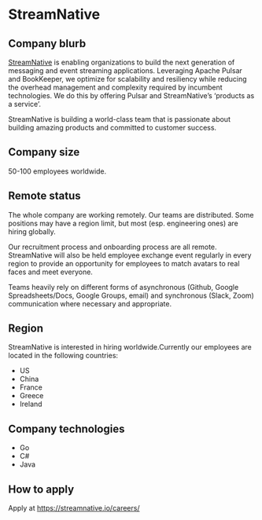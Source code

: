 
# StreamNative 

## Company blurb

[StreamNative](https://streamnative.io/) is enabling organizations to build the next generation of messaging and event streaming applications. Leveraging Apache Pulsar and BookKeeper, we optimize for scalability and resiliency while reducing the overhead management and complexity required by incumbent technologies. We do this by offering Pulsar and StreamNative’s ‘products as a service’. 

StreamNative is building a world-class team that is passionate about building amazing products and committed to customer success.


## Company size

50-100 employees worldwide.

## Remote status

The whole company are working remotely. Our teams are distributed. Some positions may have a region limit, but most (esp. engineering ones) are hiring globally.

Our recruitment process and onboarding process are all remote. StreamNative will also be held employee exchange event regularly in every region to provide an opportunity for employees to match avatars to real faces and meet everyone.

Teams heavily rely on different forms of asynchronous (Github, Google Spreadsheets/Docs, Google Groups, email) and synchronous (Slack, Zoom) communication where necessary and appropriate.

## Region

StreamNative is interested in hiring worldwide.Currently our employees are located in the following countries:

* US
* China
* France
* Greece
* Ireland

## Company technologies

* Go
* C#
* Java

## How to apply

Apply at https://streamnative.io/careers/
